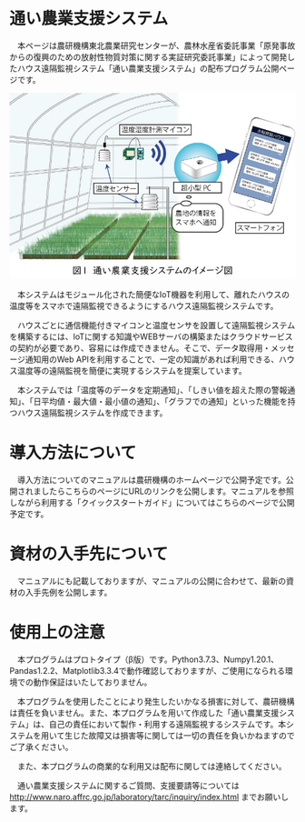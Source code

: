 # 通い農業支援システム

　本ページは農研機構東北農業研究センターが、農林水産省委託事業「原発事故からの復興のための放射性物質対策に関する実証研究委託事業」によって開発したハウス遠隔監視システム「通い農業支援システム」の配布プログラム公開ページです。

![image1](image1.jpg)

　本システムはモジュール化された簡便なIoT機器を利用して、離れたハウスの温度等をスマホで遠隔監視できるようにするハウス遠隔監視システムです。

　ハウスごとに通信機能付きマイコンと温度センサを設置して遠隔監視システムを構築するには、IoTに関する知識やWEBサーバの構築またはクラウドサービスの契約が必要であり、容易には作成できません。そこで、データ取得用・メッセージ通知用のWeb APIを利用することで、一定の知識があれば利用できる、ハウス温度等の遠隔監視を簡便に実現するシステムを提案しています。

　本システムでは「温度等のデータを定期通知」、「しきい値を超えた際の警報通知」、「日平均値・最大値・最小値の通知」、「グラフでの通知」といった機能を持つハウス遠隔監視システムを作成できます。
 
 # 導入方法について

　導入方法についてのマニュアルは農研機構のホームページで公開予定です。公開されましたらこちらのページにURLのリンクを公開します。マニュアルを参照しながら利用する「クイックスタートガイド」についてはこちらのページで公開予定です。

 # 資材の入手先について
 
 　マニュアルにも記載しておりますが、マニュアルの公開に合わせて、最新の資材の入手先例を公開します。
 
 # 使用上の注意

　本プログラムはプロトタイプ（β版）です。Python3.7.3、Numpy1.20.1、Pandas1.2.2、Matplotlib3.3.4で動作確認しておりますが、ご使用になられる環境での動作保証はいたしておりません。

　本プログラムを使用したことにより発生したいかなる損害に対して、農研機構は責任を負いません。また、本プログラムを用いて作成した「通い農業支援システム」は、自己の責任において製作・利用する遠隔監視するシステムです。本システムを用いて生じた故障又は損害等に関しては一切の責任を負いかねますのでご了承ください。

　また、本プログラムの商業的な利用又は配布に関しては連絡してください。

　通い農業支援システムに関するご質問、支援要請等については
　http://www.naro.affrc.go.jp/laboratory/tarc/inquiry/index.html
 までお願いします。
